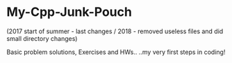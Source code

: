 # My-Cpp-Junk-Pouch 
(2017 start of summer - last changes / 2018 - removed useless files and did small directory changes)

Basic problem solutions, Exercises and HWs..
                                            ..my very first steps in coding!
